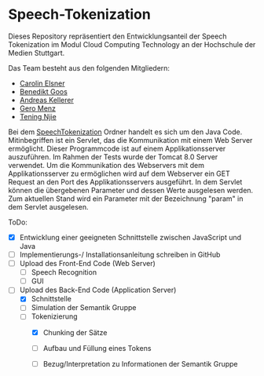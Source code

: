 # Speech-Tokenization

Dieses Repository repräsentiert den Entwicklungsanteil der Speech Tokenization im Modul Cloud Computing Technology an der Hochschule der Medien Stuttgart.

Das Team besteht aus den folgenden Mitgliedern: 
- [Carolin Elsner](https://github.com/CarolinElsner)
- [Benedikt Goos](https://github.com/BenediktGoos)
- [Andreas Kellerer](https://github.com/AndreasKellerer)
- [Gero Menz](https://github.com/GeroMenz)
- [Tening Njie](https://github.com/teningnjie)

Bei dem [SpeechTokenization](SpeechTokenization) Ordner handelt es sich um den Java Code. Mitinbegriffen ist ein Servlet, das die Kommunikation mit einem Web Server ermöglicht. Dieser Programmcode ist auf einem Applikationsserver auszuführen. Im Rahmen der Tests wurde der Tomcat 8.0 Server verwendet. Um die Kommunikation des Webservers mit dem Applikationsserver zu ermöglichen wird auf dem Webserver ein GET Request an den Port des Applikationsservers ausgeführt. In dem Servlet können die übergebenen Parameter und dessen Werte ausgelesen werden. Zum aktuellen Stand wird ein Parameter mit der Bezeichnung "param" in dem Servlet ausgelesen.

ToDo:
- [x] Entwicklung einer geeigneten Schnittstelle zwischen JavaScript und Java
- [ ] Implementierungs-/ Installationsanleitung schreiben in GitHub
- [ ] Upload des Front-End Code (Web Server)
  - [ ] Speech Recognition
  - [ ] GUI
- [ ] Upload des Back-End Code (Application Server)
  - [x] Schnittstelle
  - [ ] Simulation der Semantik Gruppe
  - [ ] Tokenizierung
    - [x] Chunking der Sätze
    - [ ] Aufbau und Füllung eines Tokens
    - [ ] Bezug/Interpretation zu Informationen der Semantik Gruppe
 
